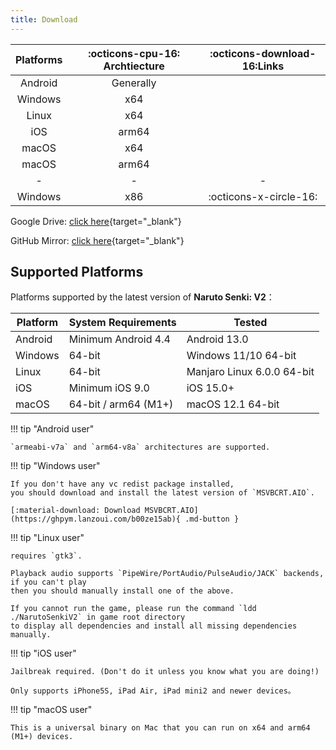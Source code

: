 ```yaml
---
title: Download
---
```


| Platforms | :octicons-cpu-16: Archtiecture | :octicons-download-16:Links |
| :-------: | :----------------------------: | :-------------------------: |
|  Android  |           Generally            |                             |
|  Windows  |              x64               |                             |
|   Linux   |              x64               |                             |
|    iOS    |             arm64              |                             |
|   macOS   |              x64               |                             |
|   macOS   |             arm64              |                             |
|     -     |               -                |              -              |
|  Windows  |              x86               |   :octicons-x-circle-16:    |

Google Drive: [click here](https://drive.google.com/drive/folders/1addvZRBvPBGDJtiLdzMWgd6C_qiVS3Lt?usp=sharing){target="_blank"}

GitHub Mirror: [click here](https://github.com/Naruto-Senki/files/releases/tag/latest){target="_blank"}

## Supported Platforms

Platforms supported by the latest version of **Naruto Senki: V2**：

| Platform | System Requirements  | Tested                     |
| -------- | -------------------- | -------------------------- |
| Android  | Minimum Android 4.4  | Android 13.0               |
| Windows  | 64-bit               | Windows 11/10 64-bit       |
| Linux    | 64-bit               | Manjaro Linux 6.0.0 64-bit |
| iOS      | Minimum iOS 9.0      | iOS 15.0+                  |
| macOS    | 64-bit / arm64 (M1+) | macOS 12.1 64-bit          |


!!! tip "Android user"

    `armeabi-v7a` and `arm64-v8a` architectures are supported.

!!! tip "Windows user"

    If you don't have any vc redist package installed,
    you should download and install the latest version of `MSVBCRT.AIO`.

    [:material-download: Download MSVBCRT.AIO](https://ghpym.lanzoui.com/b00ze15ab){ .md-button }

!!! tip "Linux user"

    requires `gtk3`.

    Playback audio supports `PipeWire/PortAudio/PulseAudio/JACK` backends, if you can't play
    then you should manually install one of the above.

    If you cannot run the game, please run the command `ldd ./NarutoSenkiV2` in game root directory
    to display all dependencies and install all missing dependencies manually.

!!! tip "iOS user"

    Jailbreak required. (Don't do it unless you know what you are doing!)

    Only supports iPhone5S, iPad Air, iPad mini2 and newer devices。

!!! tip "macOS user"

    This is a universal binary on Mac that you can run on x64 and arm64 (M1+) devices.
